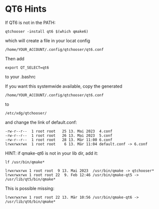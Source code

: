 QT6 Hints
=========


If QT6 is not in the PATH:

	qtchooser -install qt6 $(which qmake6)

which will create a file in your locat config

	/home/YOUR_ACCOUNT/.config/qtchooser/qt6.conf

Then add

	export QT_SELECT=qt6

to your .bashrc


If you want this systemwide available, copy the generated

	/home/YOUR_ACCOUNT/.config/qtchooser/qt6.conf

to

	/etc/xdg/qtchooser/

and change the link of default.conf:

	-rw-r--r--  1 root root   25 13. Mai 2023  4.conf
	-rw-r--r--  1 root root   26 13. Mai 2023  5.conf
	-rw-r--r--  1 root root   28 13. Mär 11:00 6.conf
	lrwxrwxrwx  1 root root    6 13. Mär 11:04 default.conf -> 6.conf


HINT: if qmake-qt6 is not in your lib dir, add it:

	lf /usr/bin/qmake*

	lrwxrwxrwx 1 root root  9 13. Mai 2023  /usr/bin/qmake -> qtchooser*
	lrwxrwxrwx 1 root root 22  9. Feb 12:46 /usr/bin/qmake-qt5 -> /usr/lib/qt5/bin/qmake*

This is possible missing:

	lrwxrwxrwx 1 root root 22 13. Mär 10:56 /usr/bin/qmake-qt6 -> /usr/lib/qt6/bin/qmake*
